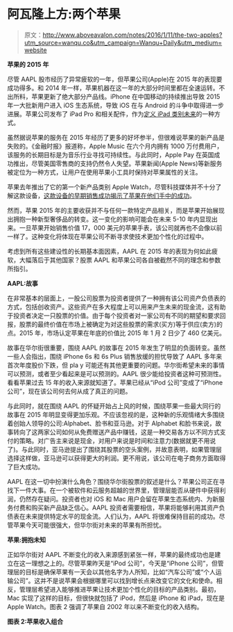 # 阿瓦隆上方:两个苹果

> 原文：<http://www.aboveavalon.com/notes/2016/1/11/the-two-apples?utm_source=wanqu.co&utm_campaign=Wanqu+Daily&utm_medium=website>

**苹果的 2015 年**

尽管 AAPL 股市经历了异常疲软的一年，但苹果公司(Apple)在 2015 年的表现要成功得多。和 2014 年一样，苹果机器在这一年的大部分时间里都在全速运转。不出所料，苹果更新了绝大部分产品线。iPhone 在中国移动的持续推出导致 2015 年一大批新用户进入 iOS 生态系统，导致 iOS 在与 Android 的斗争中取得进一步进展。苹果公司发布了 iPad Pro 和相关配件，作为[定义 iPad 类别未来](http://www.aboveavalon.com/notes/2015/8/3/finding-ipads-future)的一种方式。

虽然据说苹果的服务在 2015 年经历了更多的好坏参半，但很难说苹果的新产品是失败的。《金融时报》报道称，Apple Music 在六个月内拥有 1000 万付费用户，该服务的长期目标是为音乐行业寻找可持续性。与此同时，Apple Pay 在英国成功推出，尽管美国零售商的支持仍然令人失望。苹果新闻(Apple News)等新服务被定位为一种方式，让用户在使用苹果小工具时保持对苹果属性的关注。

苹果去年推出了它的第一个新产品类别 Apple Watch，尽管科技媒体并不十分了解这款设备，[这款设备的早期销售成功揭示了苹果在他们手中的成功](http://www.aboveavalon.com/notes/2015/10/5/apple-watch-is-being-severely-underestimated)。

然而，苹果 2015 年的主要收获并不与任何一款特定产品相关，而是苹果开始展现出拥抱一种新型奢侈品的转变。这一变化的影响可能会在未来 5-10 年内显现出来。一旦苹果开始销售价值 17，000 美元的苹果手表，该公司就再也不会像以前一样了。这种变化将体现在苹果公司不断寻求使技术更加个性化的过程中。

考虑到所有这些建设性的长期基本面因素，AAPL 在 2015 年的表现为何如此疲软，大幅落后于其他国家？股票 AAPL 和苹果公司各自被截然不同的理念和参数所指引。

**AAPL:故事**

在非常基本的层面上，一股公司股票为投资者提供了一种拥有该公司资产负债表的方式，包括创收资产。这些资产在多大程度上可以用来产生未来的现金流，这有助于投资者决定一只股票的价值。由于每个投资者对一家公司有不同的期望和要求回报，股票的最终价值在市场上被确定为对这些股票的需求(买方)等于供应(卖方)的点。2015 年，市场认定苹果在年底的价值比 2015 年 1 月 2 日少了 460 亿美元。

故事在华尔街很重要，围绕 AAPL 的故事在 2015 年发生了明显的负面转变。虽然一些人会指出，围绕 iPhone 6s 和 6s Plus 销售放缓的担忧导致了 AAPL 多年来首次年度股价下跌，但 pla y 可能还有其他更重要的问题。华尔街希望未来的事情可以预测，或者至少看起来是可以预测的。AAPL 很少能给投资者这种可预测性。看看苹果过去 15 年的收入来源就知道了。苹果已经从“iPod 公司”变成了“iPhone 公司”，现在该公司何去何从成了真正的问题。

与此同时，就在围绕 AAPL 的怀疑开始占上风的时候，围绕苹果一些最大同行的故事在 2015 年明显变得更加乐观。不应该忽视的是，这种新的乐观情绪大多围绕着创始人领导的公司:Alphabet、脸书和亚马逊。对于 Alphabet 和脸书来说，故事转向了这两家公司如何从免费赠送产品中赚钱，这是一种交易各方以不同方式支付的策略。对广告主来说是现金，对用户来说是时间和注意力(数据就更不用说了)。与此同时，亚马逊提出了围绕其股票的空头案例，并故意表明，如果管理层选择这样做，亚马逊可以获得更大的利润。更不用说，该公司在电子商务方面取得了巨大成功。

AAPL 在这一切中扮演什么角色？围绕华尔街股票的叙述是什么？苹果公司正在寻找下一件大事。在一个被软件和云服务超越的世界里，管理层能否从硬件中获得利润，仍然存在疑问。投资者也对 iOS 和 Mac 用户会留在苹果生态系统内、为新服务付费和购买新产品缺乏信心。AAPL 投资者需要相信，苹果将能够利用其资产负债表在未来提供特定水平的现金流。人们认为，AAPL 将很难保持目前的成功。尽管苹果今天可能很强大，但华尔街对未来的苹果有所担忧。

**苹果:拥抱未知**

正如华尔街对 AAPL 不断变化的收入来源感到紧张一样，苹果的最终成功也是建立在这一理想之上的。尽管苹果昨天是“iPod 公司”，今天是“iPhone 公司”，但管理层的目标是确保苹果有一天会以其他名字为人所知，比如“汽车公司”或“个人运输公司”。这并不是说苹果会根据哪里可以找到增长点来改变它的文化和使命。相反，管理层希望进入能够推进苹果让技术更加个性化的目标的产品类别。最初，Mac 实现了这样的目标，但很快就包括了 iPod，然后是 iPhone 和 iPad，现在是 Apple Watch。图表 2 强调了苹果自 2002 年以来不断变化的收入结构。

**图表 2:苹果收入组合**